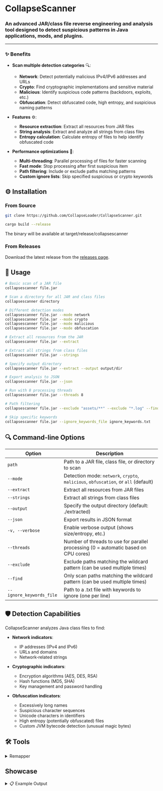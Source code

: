 # CollapseScanner

### An advanced JAR/class file reverse engineering and analysis tool designed to detect suspicious patterns in Java applications, mods, and plugins.

---

### ✨ Benefits

-   **Scan multiple detection categories** 🔍:

    -   **Network**: Detect potentially malicious IPv4/IPv6 addresses and URLs
    -   **Crypto**: Find cryptographic implementations and sensitive material
    -   **Malicious**: Identify suspicious code patterns (backdoors, exploits, etc.)
    -   **Obfuscation**: Detect obfuscated code, high entropy, and suspicious naming patterns

-   **Features** ⚙️:

    -   **Resource extraction**: Extract all resources from JAR files
    -   **String analysis**: Extract and analyze all strings from class files
    -   **Entropy calculation**: Calculate entropy of files to help identify obfuscated code

-   **Performance optimizations** 🚀:

    -   **Multi-threading**: Parallel processing of files for faster scanning
    -   **Fast mode**: Stop processing after first suspicious item
    -   **Path filtering**: Include or exclude paths matching patterns
    -   **Custom ignore lists**: Skip specified suspicious or crypto keywords

## ⚙️ Installation

### From Source

```bash
git clone https://github.com/CollapseLoader/CollapseScanner.git
```

```bash
cargo build --release
```

The binary will be available at target/release/collapsescanner

### From Releases

Download the latest release from the [releases page](https://github.com/CollapseLoader/CollapseScanner/releases).

## 📝 Usage

```bash
# Basic scan of a JAR file
collapsescanner file.jar

# Scan a directory for all JAR and class files
collapsescanner directory

# Different detection modes
collapsescanner file.jar --mode network
collapsescanner file.jar --mode crypto
collapsescanner file.jar --mode malicious
collapsescanner file.jar --mode obfuscation

# Extract all resources from the JAR
collapsescanner file.jar --extract

# Extract all strings from class files
collapsescanner file.jar --strings

# Specify output directory
collapsescanner file.jar --extract --output output/dir

# Export analysis to JSON
collapsescanner file.jar --json

# Run with 8 processing threads
collapsescanner file.jar --threads 8

# Path filtering
collapsescanner file.jar --exclude "assets/**" --exclude "*.log" --find "com/example/*"

# Skip specific keywords
collapsescanner file.jar --ignore_keywords_file ignore_keywords.txt
```

## 🔍 Command-line Options

| Option                   | Description                                                                         |
| ------------------------ | ----------------------------------------------------------------------------------- |
| `path`                   | Path to a JAR file, class file, or directory to scan                                |
| `--mode`                 | Detection mode: `network`, `crypto`, `malicious`, `obfuscation`, or `all` (default) |
| `--extract`              | Extract all resources from JAR files                                                |
| `--strings`              | Extract all strings from class files                                                |
| `--output`               | Specify the output directory (default: ./extracted)                                 |
| `--json`                 | Export results in JSON format                                                       |
| `-v, --verbose`          | Enable verbose output (shows size/entropy, etc.)                                    |
| `--threads`              | Number of threads to use for parallel processing (0 = automatic based on CPU cores) |
| `--exclude`              | Exclude paths matching the wildcard pattern (can be used multiple times)            |
| `--find`                 | Only scan paths matching the wildcard pattern (can be used multiple times)          |
| `--ignore_keywords_file` | Path to a .txt file with keywords to ignore (one per line)                          |

## 🛡️ Detection Capabilities

CollapseScanner analyzes Java class files to find:

-   **Network indicators**:

    -   IP addresses (IPv4 and IPv6)
    -   URLs and domains
    -   Network-related strings

-   **Cryptographic indicators**:

    -   Encryption algorithms (AES, DES, RSA)
    -   Hash functions (MD5, SHA)
    -   Key management and password handling

-   **Obfuscation indicators**:
    -   Excessively long names
    -   Suspicious character sequences
    -   Unicode characters in identifiers
    -   High entropy (potentially obfuscated) files
    -   Custom JVM bytecode detection (unusual magic bytes)

## 🛠️ Tools

<details><summary>Remapper</summary>

**Remapper** - A tool to fix JAR files that have been obfuscated using the "trailing slash" techique, which can cause issues with class decompiling and analysis.

### Usage

```bash
# If running from the source directory
cargo run --bin remapper input.jar output.jar
```

#### Example output:

```s
🔍 Remapper for "trailing slash" technique
📥 Input JAR:  .\obfuscated.jar
📤 Output JAR: output.jar
🔧 Building fixed JAR file...
  [00:00:10] [========================================] 18540/18540 entries
✅ Successfully fixed JAR -> output.jar
```

</details>

## Showcase

<details><summary>📋 Example Output</summary>

```
==== CollapseScanner - Enhanced Analysis ====
🎯 Target: suspicious.jar
🔧 Mode: All
🚀 Starting scan...

⚠️  Findings Report:

📄 File: suspicious.jar/com/example/malicious/Payload.class
  🌐 IPv4 Address: 192.168.1.100
  🌐 IPv6 Address: 9e53:c40f:5969:6a04:68b6:2c98:5c80:25fb
  🔗 URL: http://malicious-domain.com/c2
  🔒 Crypto Keyword: 'encrypt' in "AES encryption used here"
  ❗ Suspicious Keyword: 'payload' in "Executing payload"

==== Scan Summary ====
📈 Total Findings: 4
  - Crypto Keyword: 1
  - IPv4 Address: 1
  - IPv6 Address: 1
  - Suspicious Keyword: 1
  - URL: 1

📦 Resources extracted to ./extracted
🔤 Strings extracted to ./extracted
```

</details>
